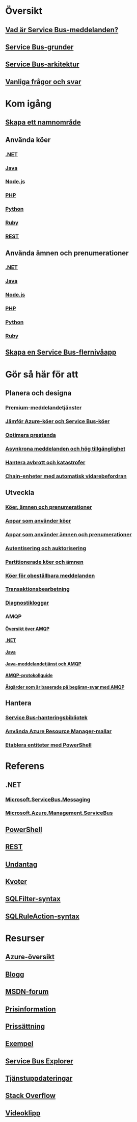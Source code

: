 

# Översikt


## [Vad är Service Bus-meddelanden?](service-bus-messaging-overview.md)


## [Service Bus-grunder](service-bus-fundamentals-hybrid-solutions.md)


## [Service Bus-arkitektur](service-bus-architecture.md)


## [Vanliga frågor och svar](service-bus-faq.md)



# Kom igång


## [Skapa ett namnområde](service-bus-create-namespace-portal.md)


## Använda köer


### [.NET](service-bus-dotnet-get-started-with-queues.md)


### [Java](service-bus-java-how-to-use-queues.md)


### [Node.js](service-bus-nodejs-how-to-use-queues.md)


### [PHP](service-bus-php-how-to-use-queues.md)


### [Python](service-bus-python-how-to-use-queues.md)


### [Ruby](service-bus-ruby-how-to-use-queues.md)


### [REST](/rest/api/servicebus/queues)


## Använda ämnen och prenumerationer


### [.NET](service-bus-dotnet-how-to-use-topics-subscriptions.md)


### [Java](service-bus-java-how-to-use-topics-subscriptions.md)


### [Node.js](service-bus-nodejs-how-to-use-topics-subscriptions.md)


### [PHP](service-bus-php-how-to-use-topics-subscriptions.md)


### [Python](service-bus-python-how-to-use-topics-subscriptions.md)


### [Ruby](service-bus-ruby-how-to-use-topics-subscriptions.md)


## [Skapa en Service Bus-flernivåapp](service-bus-dotnet-multi-tier-app-using-service-bus-queues.md)



# Gör så här för att


## Planera och designa


### [Premium-meddelandetjänster](service-bus-premium-messaging.md)


### [Jämför Azure-köer och Service Bus-köer](service-bus-azure-and-service-bus-queues-compared-contrasted.md)


### [Optimera prestanda](service-bus-performance-improvements.md)


### [Asynkrona meddelanden och hög tillgänglighet](service-bus-async-messaging.md)


### [Hantera avbrott och katastrofer](service-bus-outages-disasters.md)


### [Chain-enheter med automatisk vidarebefordran](service-bus-auto-forwarding.md)



## Utveckla


### [Köer, ämnen och prenumerationer](service-bus-queues-topics-subscriptions.md)


### [Appar som använder köer](service-bus-create-queues.md)


### [Appar som använder ämnen och prenumerationer](service-bus-create-topics-subscriptions.md)


### [Autentisering och auktorisering](service-bus-sas.md)


### [Partitionerade köer och ämnen](service-bus-partitioning.md)


### [Köer för obeställbara meddelanden](service-bus-dead-letter-queues.md)


### [Transaktionsbearbetning](service-bus-transactions.md)


### [Diagnostikloggar](service-bus-diagnostic-logs.md)


### AMQP


#### [Översikt över AMQP](service-bus-amqp-overview.md)


#### [.NET](service-bus-amqp-dotnet.md)


#### [Java](service-bus-amqp-java.md)


#### [Java-meddelandetjänst och AMQP](service-bus-java-how-to-use-jms-api-amqp.md)


#### [AMQP-protokollguide](service-bus-amqp-protocol-guide.md)


#### [Åtgärder som är baserade på begäran-svar med AMQP](service-bus-amqp-request-response.md)



## Hantera


### [Service Bus-hanteringsbibliotek](service-bus-management-libraries.md)


### [Använda Azure Resource Manager-mallar](service-bus-resource-manager-overview.md)


### [Etablera entiteter med PowerShell](service-bus-manage-with-ps.md)



# Referens


## .NET


### [Microsoft.ServiceBus.Messaging](/dotnet/api/microsoft.servicebus.messaging)


### [Microsoft.Azure.Management.ServiceBus](/dotnet/api/microsoft.azure.management.servicebus)


## [PowerShell](/powershell/module/azurerm.servicebus)


## [REST](/rest/api/servicebus)


## [Undantag](service-bus-messaging-exceptions.md)


## [Kvoter](service-bus-quotas.md)


## [SQLFilter-syntax](service-bus-messaging-sql-filter.md)


## [SQLRuleAction-syntax](service-bus-messaging-sql-rule-action.md)



# Resurser


## [Azure-översikt](https://azure.microsoft.com/roadmap/)


## [Blogg](https://blogs.msdn.microsoft.com/servicebus/)


## [MSDN-forum](https://social.msdn.microsoft.com/forums/home?forum=servbus)


## [Prisinformation](service-bus-pricing-billing.md)


## [Prissättning](https://azure.microsoft.com/pricing/details/service-bus/)


## [Exempel](service-bus-samples.md)


## [Service Bus Explorer](https://github.com/paolosalvatori/ServiceBusExplorer)


## [Tjänstuppdateringar](https://azure.microsoft.com/updates/?product=service-bus)


## [Stack Overflow](http://stackoverflow.com/questions/tagged/servicebus)


## [Videoklipp](https://azure.microsoft.com/documentation/videos/index/?services=service-bus)


